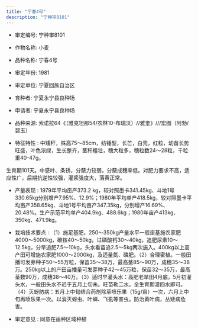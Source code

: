 ```yaml
---
title: "宁春4号"
description: "宁种审8101"
---
```

* 审定编号:  宁种审8101

*  作物名称:  小麦

*  品种名称:  宁春4号

*  审定年份:  1981

*  审定单位:  宁夏回族自治区

* 育种者:  宁夏永宁县良种场

*  申请者:  宁夏永宁县良种场

*  品种来源:  索诺拉64《（雅克坦那54/农林10-布瑞沃）//雅奎》///宏图（阿勃/碧玉）

*  特征特性 : 
中矮秆，株高75～85cm，纺锤型，长芒，白壳，红粒，幼苗长势旺盛，叶色浓绿，生长整齐，茎秆粗壮，穗大粒多，穗粒数24～28粒，千粒重40-47g。
生育期101天。中感叶、条锈，分蘖力较弱，分蘖成穗率低。对肥力要求不高，适应性广，后期抗逆性较强，灌浆强度大，落黄正常。

 
*  产量表现 : 
1979年平均亩产373.2	kg，较对照墨卡341.45kg、斗地1号330.65kg分别增产7.95%、12.9%；1980年平均单产418.5kg，较对照墨卡平均亩产358.65kg、斗地1号平均亩产347.35kg，分别增产16.69%、20.48%。生产示范平均单产404.9kg、488.6kg；1980年亩产413kg、350kg、471.9kg。 

*  栽培技术要点 : 
（1）施足基肥，250～350kg产量水平一般亩基施农家肥4000～5000kg，碳铵40～50kg，过磷酸钙30～40kg，追肥尿素10～12.5kg，分旱追肥7.5～10kg，头水看苗追2.5～5kg两次施入。400kg以上高产田可增施农家肥1000～2000kg，及适量氮、磷肥。（2）合理密植。一般田播可发芽种子50～55万粒，保苗35～38万，最高茎85～90万，成穗35～38万。250kg以上的产田亩播量可发芽种子42～45万粒，保苗32～35万，最高茎数90万，成穗38～40万。（3）适时早灌头水：高肥老旱田4月底，5月初灌头水，一般田头水不迟于五月上旬未。旺苗勒二水。全生育期灌四水即可。（4）灭蚜防病：五月上中旬结合药剂除草喷乐果（15g/亩）一次，六月上中旬再喷乐果一次。以消灭蚜虫、叶蝉、飞虱等害虫。防治黄叶病，丛矮病危害。　　　　

*  审定意见 : 
同意在适种区域种植
